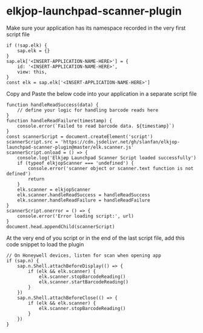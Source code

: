 # elkjop-launchpad-scanner-plugin

Make sure your application has its namespace recorded in the very first script file
```
if (!sap.elk) {
    sap.elk = {}
}
sap.elk['<INSERT-APPLICATION-NAME-HERE>'] = {
    id: '<INSERT-APPLICATION-NAME-HERE>',
    view: this,
}
const elk = sap.elk['<INSERT-APPLICATION-NAME-HERE>']
```

Copy and Paste the below code into your application in a separate script file
```
function handleReadSuccess(data) {
    // define your logic for handling barcode reads here
}
function handleReadFailure(timestamp) {
    console.error(`Failed to read barcode data. ${timestamp}`)
}
const scannerScript = document.createElement('script')
scannerScript.src = 'https://cdn.jsdelivr.net/gh/slanfan/elkjop-launchpad-scanner-plugin@master/elk.scanner.js'
scannerScript.onload = () => {
    console.log('Elkjøp Launchpad Scanner Script loaded successfully')
    if (typeof elkjopScanner === 'undefined') {
        console.error('scanner object or scanner.text function is not defined')
        return
    }
    elk.scanner = elkjopScanner
    elk.scanner.handleReadSuccess = handleReadSuccess
    elk.scanner.handleReadFailure = handleReadFailure
}
scannerScript.onerror = () => {
    console.error('Error loading script:', url)
}
document.head.appendChild(scannerScript)
```
At the very end of you script or in the end of the last script file, add this code snippet to load the plugin
```
// On Honeywell devices, listen for scan when opening app
if (sap.n) {
    sap.n.Shell.attachBeforeDisplay(() => {
        if (elk && elk.scanner) {
            elk.scanner.stopBarcodeReading()
            elk.scanner.startBarcodeReading()
        }
    })
    sap.n.Shell.attachBeforeClose(() => {
        if (elk && elk.scanner) {
            elk.scanner.stopBarcodeReading()
        }
    })
}
```
